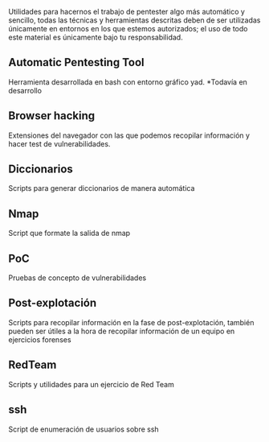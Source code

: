 Utilidades para hacernos el trabajo de pentester algo más automático y sencillo, todas las técnicas y herramientas descritas deben de ser utilizadas únicamente en entornos en los que estemos autorizados; el uso de todo este material es únicamente bajo tu responsabilidad.

## Automatic Pentesting Tool

Herramienta desarrollada en bash con entorno gráfico yad.
*Todavía en desarrollo

## Browser hacking

Extensiones del navegador con las que podemos recopilar información y hacer test de vulnerabilidades.

## Diccionarios

Scripts para generar diccionarios de manera automática

## Nmap

Script que formate la salida de nmap

## PoC

Pruebas de concepto de vulnerabilidades

## Post-explotación

Scripts para recopilar información en la fase de post-explotación, también pueden ser útiles a la hora de recopilar información de un equipo en ejercicios forenses

## RedTeam

Scripts y utilidades para un ejercicio de Red Team

## ssh

Script de enumeración de usuarios sobre ssh
